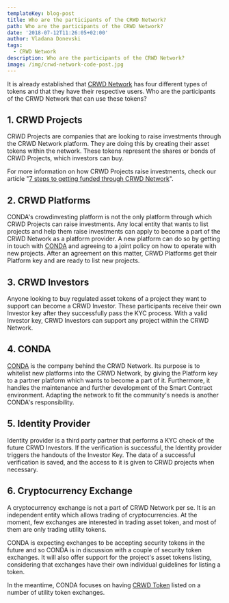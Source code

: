 ```yaml
---
templateKey: blog-post
title: Who are the participants of the CRWD Network?
path: Who are the participants of the CRWD Network?
date: '2018-07-12T11:26:05+02:00'
author: Vladana Donevski
tags:
  - CRWD Network
description: Who are the participants of the CRWD Network?
image: /img/crwd-network-code-post.jpg
---
```

It is already established that [CRWD Network](https://ico.conda.online) has four different types of tokens and that they have their respective users.  Who are the participants of the CRWD Network that can use these tokens?



## 1.	CRWD Projects

CRWD Projects are companies that are looking to raise investments through the CRWD Network platform. They are doing this by creating their asset tokens within the network. These tokens represent the shares or bonds of CRWD Projects, which investors can buy.



For more information on how CRWD Projects raise investments, check our article "[7 steps to getting funded through CRWD Network](https://ico.conda.online/7-steps-to-getting-funded-through-the-crwd-network/)".



## 2.	CRWD Platforms

CONDA's crowdinvesting platform is not the only platform through which CRWD Projects can raise investments. Any local entity that wants to list projects and help them raise investments can apply to become a part of the CRWD Network as a platform provider. A new platform can do so by getting in touch with [CONDA](mailto:whitelabel@conda.at) and agreeing to a joint policy on how to operate with new projects. After an agreement on this matter, CRWD Platforms get their Platform key and are ready to list new projects.



## 3.	CRWD Investors

Anyone looking to buy regulated asset tokens of a project they want to support can become a CRWD Investor. These participants receive their own Investor key after they successfully pass the KYC process. With a valid Investor key, CRWD Investors can support any project within the CRWD Network. 



## 4.	CONDA

[CONDA](https://www.conda.eu) is the company behind the CRWD Network. Its purpose is to whitelist new platforms into the CRWD Network, by giving the Platform key to a partner platform which wants to become a part of it. Furthermore, it handles the maintenance and further development of the Smart Contract environment. Adapting the network to fit the community's needs is another CONDA's responsibility. 



## 5.	Identity Provider

Identity provider is a third party partner that performs a KYC check of the future CRWD Investors. If the verification is successful, the Identity provider triggers the handouts of the Investor Key. The data of a successful verification is saved, and the access to it is given to CRWD projects when necessary. 



## 6.	Cryptocurrency Exchange

A cryptocurrency exchange is not a part of CRWD Network per se. It is an independent entity which allows trading of cryptocurrencies. At the moment, few exchanges are interested in trading asset token, and most of them are only trading utility tokens. 



CONDA is expecting exchanges to be accepting security tokens in the future and so CONDA is in discussion with a couple of security token exchanges. It will also offer support for the project's asset tokens listing, considering that exchanges have their own individual guidelines for listing a token.



In the meantime, CONDA focuses on having [CRWD Token](https://ico.conda.online) listed on a number of utility token exchanges.
